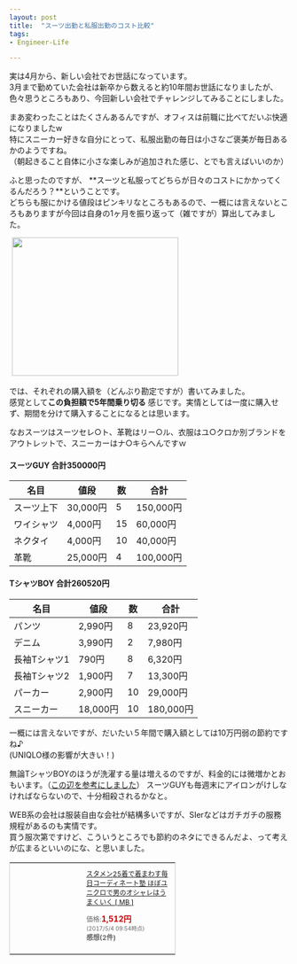 ```yaml
---
layout: post
title:  "スーツ出勤と私服出勤のコスト比較"
tags:
- Engineer-Life

---
```

実は4月から、新しい会社でお世話になっています。  
3月まで勤めていた会社は新卒から数えると約10年間お世話になりましたが、色々思うところもあり、今回新しい会社でチャレンジしてみることにしました。

まあ変わったことはたくさんあるんですが、オフィスは前職に比べてだいぶ快適になりましたw  
特にスニーカー好きな自分にとって、私服出勤の毎日は小さなご褒美が毎日あるかのようですね。  
（朝起きること自体に小さな楽しみが追加された感じ、とでも言えばいいのか）

ふと思ったのですが、
**スーツと私服ってどちらが日々のコストにかかってくるんだろう？**ということです。  
どちらも服にかける値段はピンキリなところもあるので、一概には言えないところもありますが今回は自身の1ヶ月を振り返って（雑ですが）算出してみました。

<img border="0" width="1" height="1" src="https://www18.a8.net/0.gif?a8mat=2HSPW2+9XTJCI+2HOM+BWGDT" alt="">
<a href="https://px.a8.net/svt/ejp?a8mat=2TIHUT+5YXI5U+38JA+5ZMCH" target="_blank" rel="nofollow">
<img border="0" width="300" height="250" alt="" src="https://www22.a8.net/svt/bgt?aid=170504165361&wid=001&eno=01&mid=s00000015103001006000&mc=1"></a>
<img border="0" width="1" height="1" src="https://www19.a8.net/0.gif?a8mat=2TIHUT+5YXI5U+38JA+5ZMCH" alt="">

では、それぞれの購入額を（どんぶり勘定ですが）書いてみました。  
感覚として**この負担額で5年間乗り切る**
感じです。実情としては一度に購入せず、期間を分けて購入することになるとは思います。

なおスーツはスーツセレ○ト、革靴はリー○ル、衣服はユ○クロか別ブランドをアウトレットで、スニーカーはナ○キらへんですｗ

#### スーツGUY 合計350000円
|名目|値段|数|合計|
|----|----|----|----|
|スーツ上下|30,000円|5|150,000円|
|ワイシャツ|4,000円|15|60,000円|
|ネクタイ|4,000円|10|40,000円|
|革靴|25,000円|4|100,000円|

#### TシャツBOY 合計260520円
|名目|値段|数|合計|
|----|----|----|----|
|パンツ|2,990円|8|23,920円|
|デニム|3,990円|2|7,980円|
|長袖Tシャツ1|790円|8|6,320円|
|長袖Tシャツ2|1,900円|7|13,300円|
|パーカー|2,900円|10|29,000円|
|スニーカー|18,000円|10|180,000円|

一概には言えないですが、だいたい５年間で購入額としては10万円弱の節約ですね♪  
(UNIQLO様の影響が大きい！)

無論TシャツBOYのほうが洗濯する量は増えるのですが、料金的には微増かとおもいます。（[この辺を参考にしました](https://www.haruru29.net/blog/post-794/)）
スーツGUYも毎週末にアイロンがけしなければならないので、十分相殺されるかなと。

WEB系の会社は服装自由な会社が結構多いですが、SIerなどはガチガチの服務規程があるのも実情です。  
買う服次第ですけど、こういうところでも節約のネタにできるんだよ、って考えが広まるといいのにな、と思いました。

<table cellpadding="0" cellspacing="0" border="0" style=" border:1px solid #ccc; width:300px;"><tr style="border-style:none;"><td style="vertical-align:top; border-style:none; padding:10px; width:108px;"><a href="https://rpx.a8.net/svt/ejp?a8mat=2HSPW2+9XTJCI+2HOM+BWGDT&rakuten=y&a8ejpredirect=http%3A%2F%2Fhb.afl.rakuten.co.jp%2Fhgc%2Fg00q0724.2bo11c45.g00q0724.2bo12179%2Fa15082587770_2HSPW2_9XTJCI_2HOM_BWGDT%3Fpc%3Dhttp%253A%252F%252Fitem.rakuten.co.jp%252Fbook%252F14605405%252F%26m%3Dhttp%253A%252F%252Fm.rakuten.co.jp%252Fbook%252Fi%252F18308972%252F" target="_blank" rel="nofollow"><img border="0" alt="" src="http://thumbnail.image.rakuten.co.jp/@0_mall/book/cabinet/6181/9784087816181.jpg?_ex=128x128" /></a></td><td style="font-size:12px; vertical-align:middle; border-style:none; padding:10px;"><p style="padding:0; margin:0;"><a href="https://rpx.a8.net/svt/ejp?a8mat=2HSPW2+9XTJCI+2HOM+BWGDT&rakuten=y&a8ejpredirect=http%3A%2F%2Fhb.afl.rakuten.co.jp%2Fhgc%2Fg00q0724.2bo11c45.g00q0724.2bo12179%2Fa15082587770_2HSPW2_9XTJCI_2HOM_BWGDT%3Fpc%3Dhttp%253A%252F%252Fitem.rakuten.co.jp%252Fbook%252F14605405%252F%26m%3Dhttp%253A%252F%252Fm.rakuten.co.jp%252Fbook%252Fi%252F18308972%252F" target="_blank" rel="nofollow">スタメン25着で着まわす毎日コーディネート塾 ほぼユニクロで男のオシャレはうまくいく [ MB ]</a></p><p style="color:#666; margin-top:5px line-height:1.5;">価格:<span style="font-size:14px; color:#C00; font-weight:bold;">1,512円</span><br/><span style="font-size:10px; font-weight:normal;">(2017/5/4 09:54時点)</span><br/><span style="font-weight:bold;">感想(2件)</span></p></td></tr></table>


[REGAL]: http://www.regalshoes.jp/shop/e/e_repair/
[hydrolysis]: https://ja.wikipedia.org/wiki/加水分解
[SOLESHIELDS]: http://sneaker4life.com/2016/11/18/post-28632/
[COLOR]: http://skit.cocolog-nifty.com/blog/2010/11/post-e468.html
[SHOEGOO]: http://www.shoegoo.co.jp/
